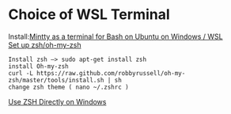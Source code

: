 # Choice of WSL Terminal

Install:[Mintty as a terminal for Bash on Ubuntu on Windows / WSL](https://github.com/mintty/wsltty)<br>
[Set up zsh/oh-my-zsh](http://blog.ch4ko.ca/?p=474)

    Install zsh –> sudo apt-get install zsh
    install Oh-my-zsh
    curl -L https://raw.github.com/robbyrussell/oh-my-zsh/master/tools/install.sh | sh
    change zsh theme ( nano ~/.zshrc )
    
[Use ZSH Directly on Windows](https://medium.com/@vinhp/use-zsh-in-wsl-on-windows-10-5d439a749c4c)
